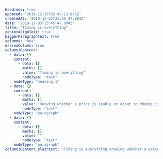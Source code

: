 ```yaml
---
headless: true
updated: "2019-12-17T02:46:13.876Z"
createdAt: "2019-12-03T23:45:47.804Z"
date: "2019-12-03T23:45:47.804Z"
title: "Timing is everything"
centerAlignText: true
biggerParagraphText: true
columns: "One"
narrowColumn: true
column1Content:
  - data: {}
    content:
      - data: {}
        marks: []
        value: "Timing is everything"
        nodeType: "text"
    nodeType: "heading-1"
  - data: {}
    content:
      - data: {}
        marks: []
        value: "Knowing whether a price is stable or about to change is powerful. Optimize your fills and squelch your risk with Quote Fuse’s real-time predictions of quote price stability."
        nodeType: "text"
    nodeType: "paragraph"
  - data: {}
    content:
      - data: {}
        marks: []
        value: ""
        nodeType: "text"
    nodeType: "paragraph"
column1Content_plaintext: "Timing is everything Knowing whether a price is stable or about to change is powerful. Optimize your fills and squelch your risk with Quote Fuse’s real-time predictions of quote price stability. "
---
```

